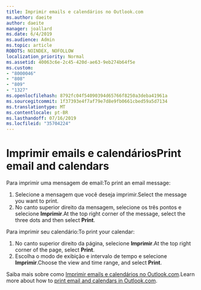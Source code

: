 ```yaml
---
title: Imprimir emails e calendários no Outlook.com
ms.author: daeite
author: daeite
manager: joallard
ms.date: 6/4/2019
ms.audience: Admin
ms.topic: article
ROBOTS: NOINDEX, NOFOLLOW
localization_priority: Normal
ms.assetid: 40063c6e-2c45-420d-ae63-9eb274b64f5e
ms.custom:
- "8000046"
- "808"
- "809"
- "1327"
ms.openlocfilehash: 8792fc04f54090394d65766f8250a3deba41961a
ms.sourcegitcommit: 1f37393e4f7af79e7d8e9fb0661cbed59a5d7134
ms.translationtype: MT
ms.contentlocale: pt-BR
ms.lasthandoff: 07/16/2019
ms.locfileid: "35704224"
---
```

# <a name="print-email-and-calendars"></a><span data-ttu-id="0d49d-102">Imprimir emails e calendários</span><span class="sxs-lookup"><span data-stu-id="0d49d-102">Print email and calendars</span></span>

<span data-ttu-id="0d49d-103">Para imprimir uma mensagem de email:</span><span class="sxs-lookup"><span data-stu-id="0d49d-103">To print an email message:</span></span>
  
1. <span data-ttu-id="0d49d-104">Selecione a mensagem que você deseja imprimir.</span><span class="sxs-lookup"><span data-stu-id="0d49d-104">Select the message you want to print.</span></span>
1. <span data-ttu-id="0d49d-105">No canto superior direito da mensagem, selecione os três pontos e selecione **Imprimir**.</span><span class="sxs-lookup"><span data-stu-id="0d49d-105">At the top right corner of the message, select the three dots and then select **Print**.</span></span>

<span data-ttu-id="0d49d-106">Para imprimir seu calendário:</span><span class="sxs-lookup"><span data-stu-id="0d49d-106">To print your calendar:</span></span>

1. <span data-ttu-id="0d49d-107">No canto superior direito da página, selecione **Imprimir**.</span><span class="sxs-lookup"><span data-stu-id="0d49d-107">At the top right corner of the page, select **Print**.</span></span>
1. <span data-ttu-id="0d49d-108">Escolha o modo de exibição e intervalo de tempo e selecione **Imprimir**.</span><span class="sxs-lookup"><span data-stu-id="0d49d-108">Choose the view and time range, and select **Print**.</span></span>

<span data-ttu-id="0d49d-109">Saiba mais sobre como [Imprimir emails e calendários no Outlook.com](https://support.office.com/article/c835b8e5-b310-4cab-ac15-b6eb95149855?wt.mc_id=Office_Outlook_com_Alchemy).</span><span class="sxs-lookup"><span data-stu-id="0d49d-109">Learn more about how to [print email and calendars in Outlook.com](https://support.office.com/article/c835b8e5-b310-4cab-ac15-b6eb95149855?wt.mc_id=Office_Outlook_com_Alchemy).</span></span>